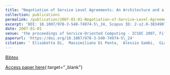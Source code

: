 ```yaml
---
title: "Negotiation of Service Level Agreements: An Architecture and a Search-Based Approach"
collection: publications
permalink: /publication/2007-01-01-Negotiation-of-Service-Level-Agreements-An-Architecture-and-a-Search-Based-Approach
excerpt: 'DOI: 10.1007/978-3-540-74974-5\_24, Scopus ID: 2-s2.0-38349072103, Cited by: 51'
date: 2007-01-01
venue: 'the proceedings of Service-Oriented Computing - ICSOC 2007, Fifth International Conference, Vienna, Austria, September 17-20, 2007, Proceedings'
paperurl: 'https://doi.org/10.1007/978-3-540-74974-5\_24'
citation: ' Elisabetta Di,  Massimiliano Di Penta,  Alessio Gambi,  Gianluca Ripa,  Maria Villani, &quot;Negotiation of Service Level Agreements: An Architecture and a Search-Based Approach.&quot; the proceedings of Service-Oriented Computing - ICSOC 2007, Fifth International Conference, Vienna, Austria, September 17-20, 2007, Proceedings, 2007.'
---
```

[Bibtex](https://dblp.org/rec/bib/conf/icsoc/NittoPGRV07)

[Access paper here](https://doi.org/10.1007/978-3-540-74974-5\_24){:target="_blank"}
